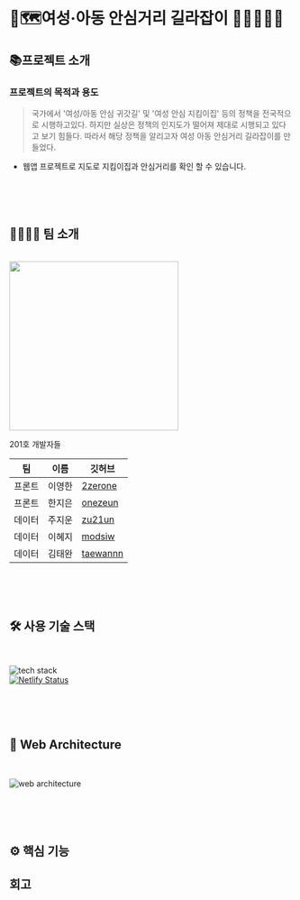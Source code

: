 # 🚩🗺여성·아동 안심거리 길라잡이 👩🏼‍🤝‍👩🏻

## 📚프로젝트 소개
### 프로젝트의 목적과 용도

> 국가에서 '여성/아동 안심 귀갓길' 및 '여성 안심 지킴이집' 등의 정책을 전국적으로 시행하고있다.
하지만 실상은 정책의 인지도가 떨어져 제대로 시행되고 있다고 보기 힘들다. 따라서 해당 정책을 알리고자 여성 아동 안심거리 길라잡이를 만들었다. 


* 웹앱 프로젝트로 지도로 지킴이집과 안심거리를 확인 할 수 있습니다.
<br>
<br>
<br>


## 👨‍👨‍👧‍👧 팀 소개 
<br>

<img src="https://user-images.githubusercontent.com/50399088/128877830-8ce41454-e01e-495f-a417-c75698ce043c.jpg" width="300">

201호 개발자들

|팀|이름|깃허브|
|------|---|---|
|프론트|이영한|[2zerone](https://github.com/2zerone)|
|프론트|한지은|[onezeun](https://github.com/onezeun)|
|데이터|주지운|[zu21un](https://github.com/zu21un)|
|데이터|이혜지|[modsiw](https://github.com/zzambbang)|
|데이터|김태완|[taewannn](https://github.com/taewannn)|

<br>
<br>
<br>

## 🛠 사용 기술 스택
<br>

![tech stack](https://user-images.githubusercontent.com/83628242/132540611-e118459f-59c6-4cdd-a0a8-33b4ec27f5c6.jpg)
<br>
[![Netlify Status](https://api.netlify.com/api/v1/badges/5e81d29e-5e8a-4aa1-aad4-021a6d6fca6e/deploy-status)](https://app.netlify.com/sites/201safe/deploys)

<br>
<br>
<br>

## 🔧 Web Architecture
<br>

![web architecture](https://user-images.githubusercontent.com/83628242/132539213-b7f5b44a-38f9-494b-848a-c81513c99737.PNG)

<br>
<br>
<br>

## ⚙ 핵심 기능



## 회고 
